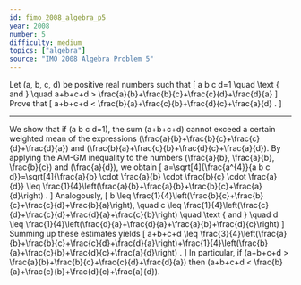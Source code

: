 ```yaml
---
id: fimo_2008_algebra_p5
year: 2008
number: 5
difficulty: medium
topics: ["algebra"]
source: "IMO 2008 Algebra Problem 5"
---
```


Let \(a, b, c, d\) be positive real numbers such that
\[
a b c d=1 \quad \text { and } \quad a+b+c+d > \frac{a}{b}+\frac{b}{c}+\frac{c}{d}+\frac{d}{a}
\]
Prove that
\[
a+b+c+d < \frac{b}{a}+\frac{c}{b}+\frac{d}{c}+\frac{a}{d} .
\]

---
We show that if \(a b c d=1\), the sum \(a+b+c+d\) cannot exceed a certain weighted mean of the expressions \(\frac{a}{b}+\frac{b}{c}+\frac{c}{d}+\frac{d}{a}\) and \(\frac{b}{a}+\frac{c}{b}+\frac{d}{c}+\frac{a}{d}\).
By applying the AM-GM inequality to the numbers \(\frac{a}{b}, \frac{a}{b}, \frac{b}{c}\) and \(\frac{a}{d}\), we obtain
\[
a=\sqrt[4]{\frac{a^{4}}{a b c d}}=\sqrt[4]{\frac{a}{b} \cdot \frac{a}{b} \cdot \frac{b}{c} \cdot \frac{a}{d}} \leq \frac{1}{4}\left(\frac{a}{b}+\frac{a}{b}+\frac{b}{c}+\frac{a}{d}\right) .
\]
Analogously,
\[
b \leq \frac{1}{4}\left(\frac{b}{c}+\frac{b}{c}+\frac{c}{d}+\frac{b}{a}\right), \quad c \leq \frac{1}{4}\left(\frac{c}{d}+\frac{c}{d}+\frac{d}{a}+\frac{c}{b}\right) \quad \text { and } \quad d \leq \frac{1}{4}\left(\frac{d}{a}+\frac{d}{a}+\frac{a}{b}+\frac{d}{c}\right)
\]
Summing up these estimates yields
\[
a+b+c+d \leq \frac{3}{4}\left(\frac{a}{b}+\frac{b}{c}+\frac{c}{d}+\frac{d}{a}\right)+\frac{1}{4}\left(\frac{b}{a}+\frac{c}{b}+\frac{d}{c}+\frac{a}{d}\right) .
\]
In particular, if \(a+b+c+d > \frac{a}{b}+\frac{b}{c}+\frac{c}{d}+\frac{d}{a}\) then \(a+b+c+d < \frac{b}{a}+\frac{c}{b}+\frac{d}{c}+\frac{a}{d}\).
